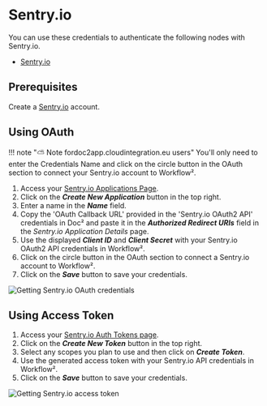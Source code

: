# Sentry.io

You can use these credentials to authenticate the following nodes with Sentry.io.
- [Sentry.io](/workflow/integrations/nodes/n8n-nodes-base.sentryIo/)

## Prerequisites

Create a [Sentry.io](https://sentry.io/) account.

## Using OAuth

!!! note "⛅️ Note fordoc2app.cloudintegration.eu users"
    You'll only need to enter the Credentials Name and click on the circle button in the OAuth section to connect your Sentry.io account to Workflow².


1. Access your [Sentry.io Applications Page](https://sentry.io/settings/account/api/applications/).
2. Click on the ***Create New Application*** button in the top right.
3. Enter a name in the ***Name*** field.
4. Copy the 'OAuth Callback URL' provided in the 'Sentry.io OAuth2 API' credentials in Doc² and paste it in the ***Authorized Redirect URIs*** field in the *Sentry.io Application Details* page.
5. Use the displayed ***Client ID*** and ***Client Secret*** with your Sentry.io OAuth2 API credentials in Workflow².
6. Click on the circle button in the OAuth section to connect a Sentry.io account to Workflow².
7. Click on the ***Save*** button to save your credentials.

![Getting Sentry.io OAuth credentials](/_images/integrations/credentials/sentryio/using-oauth.gif)


## Using Access Token

1. Access your [Sentry.io Auth Tokens page](https://sentry.io/settings/account/api/auth-tokens/).
2. Click on the ***Create New Token*** button in the top right.
3. Select any scopes you plan to use and then click on ***Create Token***.
4. Use the generated access token with your Sentry.io API credentials in Workflow².
5. Click on the ***Save*** button to save your credentials.

![Getting Sentry.io access token](/_images/integrations/credentials/sentryio/using-access-token.gif)
